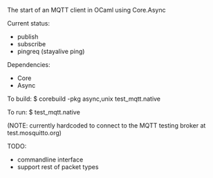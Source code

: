 The start of an MQTT client in OCaml using Core.Async

Current status: 

* publish
* subscribe
* pingreq (stayalive ping)

Dependencies:
* Core
* Async

To build:
$ corebuild -pkg async,unix  test_mqtt.native

To run:
$ test_mqtt.native

(NOTE: currently hardcoded to connect to the MQTT testing broker at test.mosquitto.org)

TODO:
* commandline interface
* support rest of packet types

